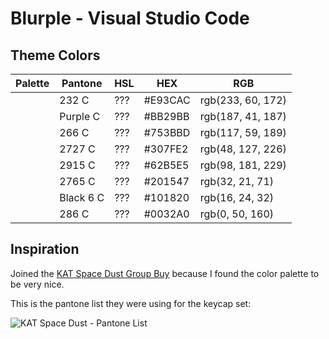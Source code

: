 # Blurple - Visual Studio Code

## Theme Colors

|Palette|Pantone  |HSL|HEX    |RGB              |
|-------|---------|---|-------|-----------------|
|       |232 C    |???|#E93CAC|rgb(233, 60, 172)|
|       |Purple C |???|#BB29BB|rgb(187, 41, 187)|
|       |266 C    |???|#753BBD|rgb(117, 59, 189)|
|       |2727 C   |???|#307FE2|rgb(48, 127, 226)|
|       |2915 C   |???|#62B5E5|rgb(98, 181, 229)|
|       |2765 C   |???|#201547|rgb(32, 21, 71)  |
|       |Black 6 C|???|#101820|rgb(16, 24, 32)  |
|       |286 C    |???|#0032A0|rgb(0, 50, 160)  |

## Inspiration

Joined the [KAT Space Dust Group Buy](https://geekhack.org/index.php?topic=107942.0) because I found the color palette to be very nice.

This is the pantone list they were using for the keycap set:

![KAT Space Dust - Pantone List](https://i.imgur.com/E2rt5VA.png)
